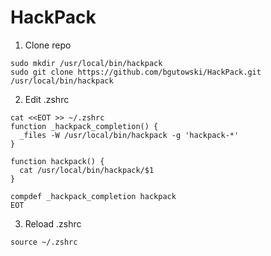# HackPack
1. Clone repo
```
sudo mkdir /usr/local/bin/hackpack
sudo git clone https://github.com/bgutowski/HackPack.git /usr/local/bin/hackpack
```

2. Edit .zshrc
```
cat <<EOT >> ~/.zshrc
function _hackpack_completion() {
  _files -W /usr/local/bin/hackpack -g 'hackpack-*'
}

function hackpack() {
  cat /usr/local/bin/hackpack/$1
}

compdef _hackpack_completion hackpack
EOT
```

3. Reload .zshrc
```
source ~/.zshrc
```

